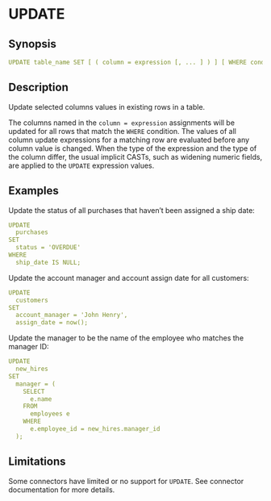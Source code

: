# UPDATE

## Synopsis

```yaml
UPDATE table_name SET [ ( column = expression [, ... ] ) ] [ WHERE condition ]
```

## Description

Update selected columns values in existing rows in a table.

The columns named in the `column = expression` assignments will be updated for all rows that match the `WHERE` condition. The values of all column update expressions for a matching row are evaluated before any column value is changed. When the type of the expression and the type of the column differ, the usual implicit CASTs, such as widening numeric fields, are applied to the `UPDATE` expression values.

## Examples

Update the status of all purchases that haven’t been assigned a ship date:

```yaml
UPDATE
  purchases
SET
  status = 'OVERDUE'
WHERE
  ship_date IS NULL;
```

Update the account manager and account assign date for all customers:

```yaml
UPDATE
  customers
SET
  account_manager = 'John Henry',
  assign_date = now();
```

Update the manager to be the name of the employee who matches the manager ID:

```yaml
UPDATE
  new_hires
SET
  manager = (
    SELECT
      e.name
    FROM
      employees e
    WHERE
      e.employee_id = new_hires.manager_id
  );
```

## Limitations

Some connectors have limited or no support for `UPDATE`. See connector documentation for more details.